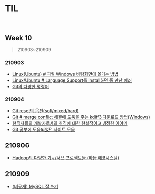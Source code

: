 # TIL

<br>

## Week 10

> 210903~210909



### 210903

* [Linux(Ubuntu) # 파일 Windows 바탕화면에 옮기는 방법](https://pythontoomuchinformation.tistory.com/462)
* [Linux/Ubuntu # Language Support를 install하던 중 만난 에러](https://pythontoomuchinformation.tistory.com/465)
* [Git의 다양한 명령어](https://pythontoomuchinformation.tistory.com/466)



### 210904

* [Git reset의 옵션(soft/mixed/hard)](https://pythontoomuchinformation.tistory.com/467)
* [Git # merge conflict 해결에 도움을 주는 kdiff3 다운로드 방법(Windows)](https://pythontoomuchinformation.tistory.com/468)
* [현직자들의 개발자로서의 취직에 대한 현실적이고 냉정한 이야기](https://pythontoomuchinformation.tistory.com/469)
* [Git 공부에 도움되었던 사이트 모음](https://pythontoomuchinformation.tistory.com/471)



## 210906

* [Hadoop의 다양한 기능/서브 프로젝트들 (하둡 에코시스템)](https://pythontoomuchinformation.tistory.com/474)



## 210909

* [(비공개) MySQL 잘 쓰기](https://pythontoomuchinformation.tistory.com/478)
